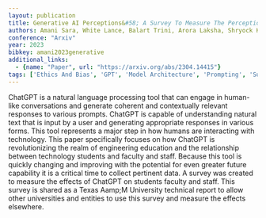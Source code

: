 ```yaml
---
layout: publication
title: Generative AI Perceptions&#58; A Survey To Measure The Perceptions Of Faculty, Staff, And Students On Generative AI Tools In Academia
authors: Amani Sara, White Lance, Balart Trini, Arora Laksha, Shryock Kristi J., Brumbelow Kelly, Watson Karan L.
conference: "Arxiv"
year: 2023
bibkey: amani2023generative
additional_links:
  - {name: "Paper", url: "https://arxiv.org/abs/2304.14415"}
tags: ['Ethics And Bias', 'GPT', 'Model Architecture', 'Prompting', 'Survey Paper', 'Tools']
---
```

ChatGPT is a natural language processing tool that can engage in human-like conversations and generate coherent and contextually relevant responses to various prompts. ChatGPT is capable of understanding natural text that is input by a user and generating appropriate responses in various forms. This tool represents a major step in how humans are interacting with technology. This paper specifically focuses on how ChatGPT is revolutionizing the realm of engineering education and the relationship between technology students and faculty and staff. Because this tool is quickly changing and improving with the potential for even greater future capability it is a critical time to collect pertinent data. A survey was created to measure the effects of ChatGPT on students faculty and staff. This survey is shared as a Texas Aamp;M University technical report to allow other universities and entities to use this survey and measure the effects elsewhere.
